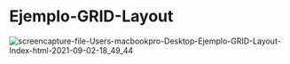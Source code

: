# Ejemplo-GRID-Layout
![screencapture-file-Users-macbookpro-Desktop-Ejemplo-GRID-Layout-Index-html-2021-09-02-18_49_44](https://user-images.githubusercontent.com/84106998/131920920-fe26e453-d9be-4080-beff-59414e4a501a.png)
